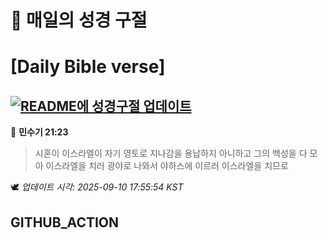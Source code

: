 # 🙏 매일의 성경 구절
# [Daily Bible verse]
## [![README에 성경구절 업데이트](https://github.com/DONGSUKA/first_test/actions/workflows/update-readme-bible.yml/badge.svg)](https://github.com/DONGSUKA/first_test/actions/workflows/update-readme-bible.yml)
<!-- START_BIBLE_VERSE -->
📖 **민수기 21:23**
> 시혼이 이스라엘이 자기 영토로 지나감을 용납하지 아니하고 그의 백성을 다 모아 이스라엘을 치러 광야로 나와서 야하스에 이르러 이스라엘을 치므로

🕊️ _업데이트 시각: 2025-09-10 17:55:54 KST_
  <!-- END_BIBLE_VERSE -->
## GITHUB_ACTION
